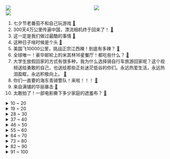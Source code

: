 <div >
	<a style="float:left;width:55%;" href = "https://github.com/anuraghazra/github-readme-stats">
	 <img src = "https://github-readme-stats.vercel.app/api?username=iuuuuuaena&theme=buefy&show_icons=true"/>
	</a>
	<a  style="float:right;width:45%" href = "https://github.com/anuraghazra/github-readme-stats">
	 <img  src="https://github-readme-stats.vercel.app/api/top-langs/?username=anuraghazra&layout=compact"/>
	</a>
	</div>

[![](https://img.shields.io/badge/jxd-@jxdgogogo.xyz-yellowgreen.svg)](https://www.jxdgogogo.xyz)<br>
1. 七夕节老番茄不和自己玩游戏 [:link:](//www.bilibili.com/video/BV1pN411B7iB) <br>
2. 300天4万公里传遍中国，漂流相机终于回来了！ [:link:](//www.bilibili.com/video/BV1gF41117fN) <br>
3. 这一定是我们做过最酷的事情 [:link:](//www.bilibili.com/video/BV1gN411B7Gy) <br>
4. 这种日子啥时候是个头 [:link:](//www.bilibili.com/video/BV1rm4y1M7MR) <br>
5. 美国飞10000公里，挑战正宗江西辣！到底有多辣？ [:link:](//www.bilibili.com/video/BV1Hu4y1X7t9) <br>
6. 全球唯一！豪华邮轮上的米其林16星餐厅！都吃些什么？ [:link:](//www.bilibili.com/video/BV1wV411F7P3) <br>
7. 大学生放假回家的方式有很多种，我为什么选择骑自行车旅游回家呢？这个视频送给勇敢的自己，也送给那些正处迷茫低谷的你们。永远热爱生活，永远热泪盈眶，永远积极向上。 [:link:](//www.bilibili.com/video/BV1E8411977N) <br>
8. 你们一直要的海东青骑警队！来啦！！！ [:link:](//www.bilibili.com/video/BV1sr4y1R7kE) <br>
9. 来自满铺的华丽暴击 [:link:](//www.bilibili.com/video/BV1tG411f7ko) <br>
10. 太敢拍了！一部电影撕下多少家庭的遮羞布？ [:link:](//www.bilibili.com/video/BV1rj411i7sS) <br>
<details>
<summary>10 ~ 20</summary>

11. 终于见识到了吉尼斯世界级的意志力 [:link:](//www.bilibili.com/video/BV1eG411o7tZ) <br>
12. 国产牛奶都不能喝吗？ [:link:](//www.bilibili.com/video/BV1YG411o7XQ) <br>
13. 胃口挺好啊，还不挑食@李炮儿 [:link:](//www.bilibili.com/video/BV1Xu41177Mx) <br>
14. 爱与被爱同时发生，爱才变得有意义 [:link:](//www.bilibili.com/video/BV1ur4y1R7VB) <br>
15. 祝你七夕节…平安~ [:link:](//www.bilibili.com/video/BV1xN411B7U7) <br>
16. 心理战2.5 [:link:](//www.bilibili.com/video/BV1Zw411X7ib) <br>
17. 《绝区零》GAMESCOM 2023特别参展视频 [:link:](//www.bilibili.com/video/BV1iP411p7Tm) <br>
18. 你快点起来，我不玩了 [:link:](//www.bilibili.com/video/BV1Zu4y1Q7Lx) <br>
19. 【神医诅咒】⚡功夫神医张瘸子⚡觉尘大师平行世界 [:link:](//www.bilibili.com/video/BV1Vr4y1R71Y) <br>
</details>
<details>
<summary>19 ~ 20</summary>

20. “看好了，这一刀会很帅” [:link:](//www.bilibili.com/video/BV1H94y1z7Ba) <br>
21. 魔术师变个魔术很正常吧 [:link:](//www.bilibili.com/video/BV11G411o7Eh) <br>
22. 哈哈哈，谁敢保证自己的网名不是情侣名？② [:link:](//www.bilibili.com/video/BV1jj411q72E) <br>
23. 身材羞辱？小码双开门韩国人放不下的身材焦虑 [:link:](//www.bilibili.com/video/BV1w94y1z7M1) <br>
24. 【4K60FPS】泰勒Taylor Swift《Love Story》史诗级现场！七夕快乐！ [:link:](//www.bilibili.com/video/BV1Sw411D7ad) <br>
25. 自制5090显卡！22500W散热功率！连人带房一起降温！【科技达】 [:link:](//www.bilibili.com/video/BV1eF41117F8) <br>
26. 我真的将这个虚假广告做成了游戏！！！ [:link:](//www.bilibili.com/video/BV1mu4y1v7ov) <br>
27. 鬼秤一个传两，两个传一堆，今天就和乌鲁木齐市场局一起突查鬼秤，希望那些不良商家不要再抹黑大美新疆！ [:link:](//www.bilibili.com/video/BV1Du4y1v7tF) <br>
28. 老戴《黑神话 悟空》线下试玩会归来 战斗系统详解+BOSS战展示（百足虫，赤尻马猴，虎先锋，毒敌大王，晦月魔君） [:link:](//www.bilibili.com/video/BV1Bz4y1u7q7) <br>
</details>
<details>
<summary>28 ~ 30</summary>

29. 爆肝几千小时，我们建出了史上最细节的小镇！！！ [:link:](//www.bilibili.com/video/BV1Vh4y1U7ZW) <br>
30. 本来七夕只想送把油纸伞的… [:link:](//www.bilibili.com/video/BV13u4y1X7pa) <br>
31. 当最圆的和最方的游戏联动在一起，奇形怪状的皮肤炸裂我的三观！ [:link:](//www.bilibili.com/video/BV1NV4y1e7st) <br>
32. 裸辞单人单车直奔拉萨？我用两万块和五十天汇成了这热烈的两分钟 [:link:](//www.bilibili.com/video/BV1dp4y1J7sR) <br>
33. 还记得你的梦想吗 [:link:](//www.bilibili.com/video/BV1z14y1i7PY) <br>
34. 每周来一次牛肉火锅不限量也是很哇塞啊。 [:link:](//www.bilibili.com/video/BV1L8411Q7bB) <br>
35. 【TF家族】《九九八十一（one last time）》第六集：重庆北京，直面问题。 [:link:](//www.bilibili.com/video/BV1Wr4y1R7n9) <br>
36. 基础青年发育攻略 [:link:](//www.bilibili.com/video/BV14N4y1d7sr) <br>
37. 糟糕！偷偷做自媒体被家长发现了… [:link:](//www.bilibili.com/video/BV1Mr4y1R7dp) <br>
</details>
<details>
<summary>37 ~ 40</summary>

38. 鸡出没：速 度 与 鸡 情 2 [:link:](//www.bilibili.com/video/BV1bF41117MM) <br>
39. 算了你肯定觉得没意思 [:link:](//www.bilibili.com/video/BV1ph4y1D7Jn) <br>
40. 这个闺蜜实在不简单 [:link:](//www.bilibili.com/video/BV1fw411X7rD) <br>
41. 价格下不下来就得打，一定得砍！ [:link:](//www.bilibili.com/video/BV1Zu4y1v7e4) <br>
42. 这年头，谁没逝过动漫发型呐 [:link:](//www.bilibili.com/video/BV1s94y1z7e4) <br>
43. 太吓人了...这聊天记录是真恐怖啊！ [:link:](//www.bilibili.com/video/BV1F94y1r7eg) <br>
44. 【定格动画】用二十种方式还原BadApple！ [:link:](//www.bilibili.com/video/BV1794y1r7y9) <br>
45. 15元vs1980元! 价格相差130倍的理发店差距有多大?! [:link:](//www.bilibili.com/video/BV1e84y1Z7x5) <br>
46. 《最小丑的一集》 [:link:](//www.bilibili.com/video/BV1t94y1r744) <br>
</details>
<details>
<summary>46 ~ 50</summary>

47. 比茶杯头还炸裂的游戏？披萨塔，甜椒人 [:link:](//www.bilibili.com/video/BV1WN411B7DU) <br>
48. 战 狠 夏 令 营 [:link:](//www.bilibili.com/video/BV1VN411B7UN) <br>
49. 《秀才宿舍》 [:link:](//www.bilibili.com/video/BV1Zj411B7rw) <br>
50. 【谨慎打开】20个微信隐藏绝技，你未必全知道！！！ [:link:](//www.bilibili.com/video/BV1jj411z7pG) <br>
51. 真的笑吐了，原来大家都看了孟宴臣剪辑哈哈哈！！ [:link:](//www.bilibili.com/video/BV1ou4y1Q7x8) <br>
52. 《明日方舟》EP - Beautiful & Lovely [:link:](//www.bilibili.com/video/BV1Nu4y1i7K8) <br>
53. 俄罗斯黑客的激荡三十年 [:link:](//www.bilibili.com/video/BV1uu4y1X7FX) <br>
54. 【爆枪英雄】好好好，超模刀整上！暴力开荒！10级VIP#2 [:link:](//www.bilibili.com/video/BV11h4y1K75M) <br>
55. 朋友之间也不要去玩 [:link:](//www.bilibili.com/video/BV1sG411o7Q2) <br>
</details>
<details>
<summary>55 ~ 60</summary>

56. 开挂无法提升智力 4.0 [:link:](//www.bilibili.com/video/BV11N4y1d7Dp) <br>
57. 秒杀国产悬疑剧！爷工具人超级升级，枫丹主线隐藏暗线剧情超详解！ [:link:](//www.bilibili.com/video/BV1tX4y1W7b4) <br>
58. 100块还是吃饺子 [:link:](//www.bilibili.com/video/BV1Au411E78g) <br>
59. 开大招了兄弟们！单人跳伞 [:link:](//www.bilibili.com/video/BV1Fr4y1R79N) <br>
60. 打工0溢事件 无1幸免 [:link:](//www.bilibili.com/video/BV1cN411B7L7) <br>
61. 老人坚守二十一载，自费在荒漠中种植4000余亩梭梭林 [:link:](//www.bilibili.com/video/BV1Th4y1U7Tq) <br>
62. 今天没有游戏 只有22岁 [:link:](//www.bilibili.com/video/BV1eG411o7aj) <br>
63. 《进化狂潮》1小时精剪，无缝衔接精剪版！请注意连接WIFI，关键还有后续！ [:link:](//www.bilibili.com/video/BV1sj411q7Ht) <br>
64. 濒临绝境？看我放手一搏战全区！爆氪13W元挑战霸服率土之滨#4 [:link:](//www.bilibili.com/video/BV1Yu4y1i7nb) <br>
</details>
<details>
<summary>64 ~ 70</summary>

65. 一早醒来看到这么可爱的小猫 好想分享给你 [:link:](//www.bilibili.com/video/BV1p14y1177j) <br>
66. 叶问来香港开武馆，横扫香港武功高手，爆锤英国拳王 [:link:](//www.bilibili.com/video/BV18u4y1v71H) <br>
67. 没想到书钉还能这样玩！ [:link:](//www.bilibili.com/video/BV1eG411f7y2) <br>
68. 所谓的原生态循环系统？ [:link:](//www.bilibili.com/video/BV1vu41177W5) <br>
69. 《七夕垃圾桶里秘密》 [:link:](//www.bilibili.com/video/BV1W84y1Z7f3) <br>
70. 逆天！假装把PS5卖掉...给女友换了个万元包包？她会愧疚吗！ [:link:](//www.bilibili.com/video/BV1oN4y1d7Ev) <br>
71. 《崩坏：星穹铁道》Gamescom参展视频：「神策府总司一切大小事务将军」 [:link:](//www.bilibili.com/video/BV13p4y1K7Qn) <br>
72. 不同人对数字的敏感点也不一样！有真实住吗？ [:link:](//www.bilibili.com/video/BV1LN411B72U) <br>
73. 耗尽半年！我用MC拍出了一部电影！ [:link:](//www.bilibili.com/video/BV1Gr4y1R7SU) <br>
</details>
<details>
<summary>73 ~ 80</summary>

74. 在赛里木湖捡垃圾…大自然的美需要守护！ [:link:](//www.bilibili.com/video/BV1YG411o7dq) <br>
75. 《黑神话：悟空》4K DLSS 3加长版实机演示 结尾有彩蛋 [:link:](//www.bilibili.com/video/BV1ou4y1v7ts) <br>
76. 看好了！沫芒宫的正确用法！（打开新世界） [:link:](//www.bilibili.com/video/BV1Wp4y1n7Jo) <br>
77. 【白西瓜】COS｜努力成为喜欢的角色第30天之卡芙卡 [:link:](//www.bilibili.com/video/BV1hG411o7eJ) <br>
78. 她实在是太可爱了！ [:link:](//www.bilibili.com/video/BV1Du4y1q7Km) <br>
79. 章鱼Captain：You 凉席 is my飞翔的荷兰人号 [:link:](//www.bilibili.com/video/BV1Y841197LT) <br>
80. 剔鲜肉 [:link:](//www.bilibili.com/video/BV1YF411C7Kj) <br>
81. 草莓菲士：一杯无限Shake的草莓菲士，祝大家七夕情人节快乐！有情人终成眷属！ [:link:](//www.bilibili.com/video/BV1cp4y1E7Vv) <br>
82. 左 脚 踩 右 脚 飞 天 术 ！ [:link:](//www.bilibili.com/video/BV1Hh4y1D7jR) <br>
</details>
<details>
<summary>82 ~ 90</summary>

83. 【原神史记】雷内：万字解析！原始胎海水人体实验之父，水仙的公主与恶龙，枫丹隐藏的真·主线！ [:link:](//www.bilibili.com/video/BV15p4y1K7FM) <br>
84. 我们又又又搬家了 [:link:](//www.bilibili.com/video/BV1rX4y1W7YJ) <br>
85. 泻药真的难喝吗？帅小伙试下！ [:link:](//www.bilibili.com/video/BV1FN4y1d78k) <br>
86. 当你脚下的方块会「直接消失」!!？ [:link:](//www.bilibili.com/video/BV1oN4y1d7xC) <br>
87. 规则怪谈系列——【列车规则】完整版，悬疑烧脑！ [:link:](//www.bilibili.com/video/BV1hF411C7oi) <br>
88. 那些体型超乎你想象的动物 [:link:](//www.bilibili.com/video/BV1fN4y1R7Bn) <br>
89. 我老婆在一个20多平米的小屋里，向我求婚了 [:link:](//www.bilibili.com/video/BV16z4y1u7WQ) <br>
90. 生活中的省钱小妙招，感觉能省一个亿 [:link:](//www.bilibili.com/video/BV1H14y117mC) <br>
91. 一口气网购10种云南的野生菌回家太魔幻辣！！ [:link:](//www.bilibili.com/video/BV1kF411C7nz) <br>
</details>
<details>
<summary>91 ~ 100</summary>

92. 居然有小猫猫吃鱼饵，主要是带回店里，是不是还得天天给他开小灶，开一碗饵料 [:link:](//www.bilibili.com/video/BV11w411X7m5) <br>
93. 虽然是部爱情科幻片，但好尴尬，看完它，我又相信爱情了啊啊啊啊 ！！ [:link:](//www.bilibili.com/video/BV1Xu41177JL) <br>
94. 我还想再做一次齐天大圣！『黑神话：悟空』 [:link:](//www.bilibili.com/video/BV1Kp4y1n72G) <br>
95. 我家公子会插秧了喔～ [:link:](//www.bilibili.com/video/BV1pG411f735) <br>
96. 片 名 为 寄  3 [:link:](//www.bilibili.com/video/BV1Gj411q767) <br>
97. 我也没见过大兜虫，全凭小朋友发过来的一张图片，不知道这个大兜虫编得行不行小朋友们 [:link:](//www.bilibili.com/video/BV1zm4y1M73H) <br>
98. 当你习惯手机很卡时 [:link:](//www.bilibili.com/video/BV1sp4y1n7R8) <br>
99. 让我坠落在这《凄美地》｜英文版 [:link:](//www.bilibili.com/video/BV1MN41167x9) <br>
100. “大雨还在下，你只会写个解吗？” [:link:](//www.bilibili.com/video/BV1e94y1r7ae) <br>
</details>
